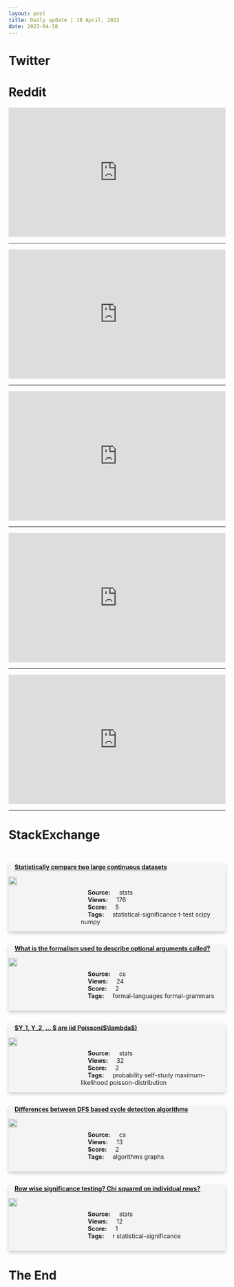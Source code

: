 ```yaml
---
layout: post
title: Daily update | 18 April, 2022
date: 2022-04-18
---
```


<script async src="https://platform.twitter.com/widgets.js" charset="utf-8"></script>


<script src='https://storage.ko-fi.com/cdn/scripts/overlay-widget.js'></script>
<script>
  kofiWidgetOverlay.draw('themldojo', {
    'type': 'floating-chat',
    'floating-chat.donateButton.text': 'Support me',
    'floating-chat.donateButton.background-color': '#f45d22',
    'floating-chat.donateButton.text-color': '#fff'
  });
</script>

# Twitter 

<blockquote class="twitter-tweet"><a href="https://twitter.com/Arjun_M_S_/status/1515578311778263040"></a></blockquote>

<blockquote class="twitter-tweet"><a href="https://twitter.com/nytimes/status/1515716751715188750"></a></blockquote>

<blockquote class="twitter-tweet"><a href="https://twitter.com/MikeTamir/status/1515715974812602369"></a></blockquote>

<blockquote class="twitter-tweet"><a href="https://twitter.com/KirkDBorne/status/1515742542612029451"></a></blockquote>

<blockquote class="twitter-tweet"><a href="https://twitter.com/TDataScience/status/1515524452439797772"></a></blockquote>

<blockquote class="twitter-tweet"><a href="https://twitter.com/ylecun/status/1515624009014013952"></a></blockquote>

<blockquote class="twitter-tweet"><a href="https://twitter.com/ylecun/status/1515801421865750535"></a></blockquote>

<blockquote class="twitter-tweet"><a href="https://twitter.com/slashML/status/1515745461814140935"></a></blockquote>

<blockquote class="twitter-tweet"><a href="https://twitter.com/slashML/status/1515496268574957572"></a></blockquote>

<blockquote class="twitter-tweet"><a href="https://twitter.com/huggingface/status/1515740941063237633"></a></blockquote>

# Reddit 

<iframe id="reddit-embed" src="https://www.redditmedia.com/r/MachineLearning/comments/u5rnss/n_p_access_100_image_video_audio_datasets_in?ref_source=embed&amp;ref=share&amp;embed=true" sandbox="allow-scripts allow-same-origin allow-popups" style="border: none;" height="300" width="100%" scrolling="yes"></iframe>
<hr style="width:100%;text-align:left;margin-left:0">
<iframe id="reddit-embed" src="https://www.redditmedia.com/r/datascience/comments/u5ebtl/general_assembly_data_science_immersive_boot_camp?ref_source=embed&amp;ref=share&amp;embed=true" sandbox="allow-scripts allow-same-origin allow-popups" style="border: none;" height="300" width="100%" scrolling="yes"></iframe>
<hr style="width:100%;text-align:left;margin-left:0">
<iframe id="reddit-embed" src="https://www.redditmedia.com/r/datascience/comments/u5kkw6/how_often_you_get_to_use_unsupervised_ml_models?ref_source=embed&amp;ref=share&amp;embed=true" sandbox="allow-scripts allow-same-origin allow-popups" style="border: none;" height="300" width="100%" scrolling="yes"></iframe>
<hr style="width:100%;text-align:left;margin-left:0">
<iframe id="reddit-embed" src="https://www.redditmedia.com/r/MachineLearning/comments/u5pxvh/d_is_it_ok_to_promise_a_dataset_in_your_paper_get?ref_source=embed&amp;ref=share&amp;embed=true" sandbox="allow-scripts allow-same-origin allow-popups" style="border: none;" height="300" width="100%" scrolling="yes"></iframe>
<hr style="width:100%;text-align:left;margin-left:0">
<iframe id="reddit-embed" src="https://www.redditmedia.com/r/dataengineering/comments/u5pbql/is_it_me_or_does_blockchain_have_zero_use_cases?ref_source=embed&amp;ref=share&amp;embed=true" sandbox="allow-scripts allow-same-origin allow-popups" style="border: none;" height="300" width="100%" scrolling="yes"></iframe>
<hr style="width:100%;text-align:left;margin-left:0">

<style>
.card {
box-shadow: 0 4px 8px 0 rgba(0,0,0,0.2);
transition: 0.3s;
width: 100%;
background-color: #F3F4F4;
}
p{
    margin-left:  3em;
    padding-top: 1em;
}
.part2{
    display: grid;
    grid-template-columns: 1fr 3fr;
}
h4{
    margin: 1em;
}

.card:hover {
box-shadow: 0 8px 16px 0 rgba(0,0,0,0.2);
}
b {
padding: 2px 16px;
}
</style>
  
# StackExchange 


  <br>
  <div class="card">
  <h4><a href='https://stats.stackexchange.com/questions/571893/statistically-compare-two-large-continuous-datasets'>Statistically compare two large continuous datasets</a></h4> 
  <div class="part2">
      <img src="https://cdn.sstatic.net/Sites/stats/Img/apple-touch-icon@2.png?v=344f57aa10cc" alt="Img missing!" style="width:40%">
      <p><b>Source:</b> stats<br><b>Views:</b> 176<br><b>Score:</b> 5<br><b>Tags:</b> <span class="badge badge-dark">statistical-significance</span> <span class="badge badge-dark">t-test</span> <span class="badge badge-dark">scipy</span> <span class="badge badge-dark">numpy</span></p> 
  </div>
  </div>
      
  <br>
  <div class="card">
  <h4><a href='https://cs.stackexchange.com/questions/150748/what-is-the-formalism-used-to-describe-optional-arguments-called'>What is the formalism used to describe optional arguments called?</a></h4> 
  <div class="part2">
      <img src="https://cdn.sstatic.net/Sites/cs/Img/apple-touch-icon@2.png?v=324a3e0c2b03" alt="Img missing!" style="width:40%">
      <p><b>Source:</b> cs<br><b>Views:</b> 24<br><b>Score:</b> 2<br><b>Tags:</b> <span class="badge badge-dark">formal-languages</span> <span class="badge badge-dark">formal-grammars</span></p> 
  </div>
  </div>
      
  <br>
  <div class="card">
  <h4><a href='https://stats.stackexchange.com/questions/571955/y-1-y-2-are-iid-poisson-lambda'>$Y_1, Y_2, ... $ are iid Poisson($\lambda$)</a></h4> 
  <div class="part2">
      <img src="https://cdn.sstatic.net/Sites/stats/Img/apple-touch-icon@2.png?v=344f57aa10cc" alt="Img missing!" style="width:40%">
      <p><b>Source:</b> stats<br><b>Views:</b> 32<br><b>Score:</b> 2<br><b>Tags:</b> <span class="badge badge-dark">probability</span> <span class="badge badge-dark">self-study</span> <span class="badge badge-dark">maximum-likelihood</span> <span class="badge badge-dark">poisson-distribution</span></p> 
  </div>
  </div>
      
  <br>
  <div class="card">
  <h4><a href='https://cs.stackexchange.com/questions/150760/differences-between-dfs-based-cycle-detection-algorithms'>Differences between DFS based cycle detection algorithms</a></h4> 
  <div class="part2">
      <img src="https://cdn.sstatic.net/Sites/cs/Img/apple-touch-icon@2.png?v=324a3e0c2b03" alt="Img missing!" style="width:40%">
      <p><b>Source:</b> cs<br><b>Views:</b> 13<br><b>Score:</b> 2<br><b>Tags:</b> <span class="badge badge-dark">algorithms</span> <span class="badge badge-dark">graphs</span></p> 
  </div>
  </div>
      
  <br>
  <div class="card">
  <h4><a href='https://stats.stackexchange.com/questions/571884/row-wise-significance-testing-chi-squared-on-individual-rows'>Row wise significance testing? Chi squared on individual rows?</a></h4> 
  <div class="part2">
      <img src="https://cdn.sstatic.net/Sites/stats/Img/apple-touch-icon@2.png?v=344f57aa10cc" alt="Img missing!" style="width:40%">
      <p><b>Source:</b> stats<br><b>Views:</b> 12<br><b>Score:</b> 1<br><b>Tags:</b> <span class="badge badge-dark">r</span> <span class="badge badge-dark">statistical-significance</span></p> 
  </div>
  </div>
      
# The End
